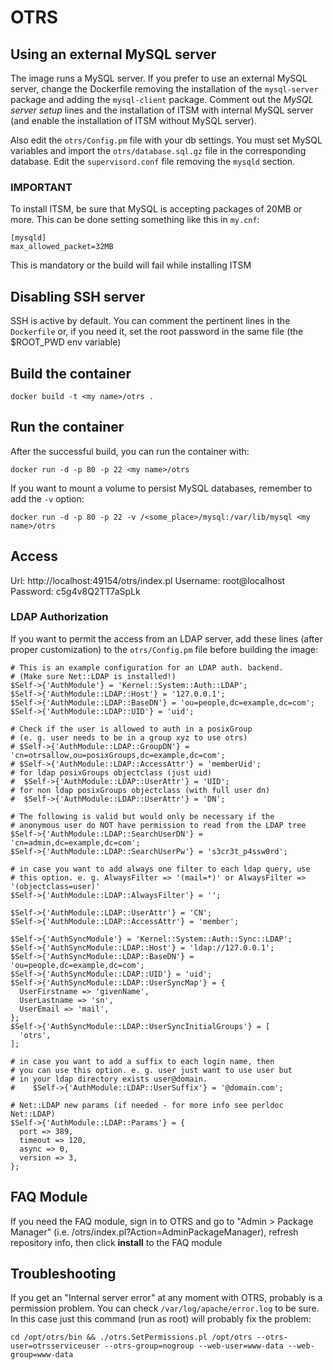 # OTRS

## Using an external MySQL server

The image runs a MySQL server. If you prefer to use an external MySQL server, change the Dockerfile removing the installation of the `mysql-server` package and adding the `mysql-client` package. Comment out the _MySQL server setup_ lines and the installation of ITSM with internal MySQL server (and enable the installation of ITSM without MySQL server).

Also edit the `otrs/Config.pm` file with your db settings. You must set MySQL variables and import the `otrs/database.sql.gz` file in the corresponding database.
Edit the `supervisord.conf` file removing the `mysqld` section.

### IMPORTANT

To install ITSM, be sure that MySQL is accepting packages of 20MB or more. This can be done setting something like this in `my.cnf`:

```
[mysqld]
max_allowed_packet=32MB
```

This is mandatory or the build will fail while installing ITSM

## Disabling SSH server

SSH is active by default. You can comment the pertinent lines in the `Dockerfile` or, if you need it, set the root password in the same file (the $ROOT_PWD env variable)

## Build the container

```
docker build -t <my name>/otrs .
```

## Run the container

After the successful build, you can run the container with:

```
docker run -d -p 80 -p 22 <my name>/otrs
```

If you want to mount a volume to persist MySQL databases, remember to add the `-v` option:

```
docker run -d -p 80 -p 22 -v /<some_place>/mysql:/var/lib/mysql <my name>/otrs
```

## Access

Url: http://localhost:49154/otrs/index.pl
Username: root@localhost
Password: c5g4v8Q2TT7aSpLk

### LDAP Authorization

If you want to permit the access from an LDAP server, add these lines (after proper customization) to the `otrs/Config.pm` file before building the image:

```
# This is an example configuration for an LDAP auth. backend.
# (Make sure Net::LDAP is installed!)
$Self->{'AuthModule'} = 'Kernel::System::Auth::LDAP';
$Self->{'AuthModule::LDAP::Host'} = '127.0.0.1';
$Self->{'AuthModule::LDAP::BaseDN'} = 'ou=people,dc=example,dc=com';
$Self->{'AuthModule::LDAP::UID'} = 'uid';

# Check if the user is allowed to auth in a posixGroup
# (e. g. user needs to be in a group xyz to use otrs)
# $Self->{'AuthModule::LDAP::GroupDN'} = 'cn=otrsallow,ou=posixGroups,dc=example,dc=com';
# $Self->{'AuthModule::LDAP::AccessAttr'} = 'memberUid';
# for ldap posixGroups objectclass (just uid)
#  $Self->{'AuthModule::LDAP::UserAttr'} = 'UID';
# for non ldap posixGroups objectclass (with full user dn)
#  $Self->{'AuthModule::LDAP::UserAttr'} = 'DN';

# The following is valid but would only be necessary if the
# anonymous user do NOT have permission to read from the LDAP tree
$Self->{'AuthModule::LDAP::SearchUserDN'} = 'cn=admin,dc=example,dc=com';
$Self->{'AuthModule::LDAP::SearchUserPw'} = 's3cr3t_p4ssw0rd';

# in case you want to add always one filter to each ldap query, use
# this option. e. g. AlwaysFilter => '(mail=*)' or AlwaysFilter => '(objectclass=user)'
$Self->{'AuthModule::LDAP::AlwaysFilter'} = '';

$Self->{'AuthModule::LDAP::UserAttr'} = 'CN';
$Self->{'AuthModule::LDAP::AccessAttr'} = 'member';

$Self->{'AuthSyncModule'} = 'Kernel::System::Auth::Sync::LDAP';
$Self->{'AuthSyncModule::LDAP::Host'} = 'ldap://127.0.0.1';
$Self->{'AuthSyncModule::LDAP::BaseDN'} = 'ou=people,dc=example,dc=com';
$Self->{'AuthSyncModule::LDAP::UID'} = 'uid';
$Self->{'AuthSyncModule::LDAP::UserSyncMap'} = {
  UserFirstname => 'givenName',
  UserLastname => 'sn',
  UserEmail => 'mail',
};
$Self->{'AuthSyncModule::LDAP::UserSyncInitialGroups'} = [
  'otrs',
];

# in case you want to add a suffix to each login name, then
# you can use this option. e. g. user just want to use user but
# in your ldap directory exists user@domain.
#    $Self->{'AuthModule::LDAP::UserSuffix'} = '@domain.com';

# Net::LDAP new params (if needed - for more info see perldoc Net::LDAP)
$Self->{'AuthModule::LDAP::Params'} = {
  port => 389,
  timeout => 120,
  async => 0,
  version => 3,
};
```

## FAQ Module

If you need the FAQ module, sign in to OTRS and go to "Admin > Package Manager" (i.e. /otrs/index.pl?Action=AdminPackageManager), refresh repository info, then click **install** to the FAQ module

## Troubleshooting

If you get an "Internal server error" at any moment with OTRS, probably is a permission problem. You can check `/var/log/apache/error.log` to be sure.
In this case just this command (run as root) will probably fix the problem:

```
cd /opt/otrs/bin && ./otrs.SetPermissions.pl /opt/otrs --otrs-user=otrsserviceuser --otrs-group=nogroup --web-user=www-data --web-group=www-data
```
